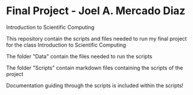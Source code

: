 # Final Project - Joel A. Mercado Diaz
Introduction to Scientific Computing

This repository contain the scripts and files needed to run my final project for the class Introduction to Scientific Computing

The folder "Data" contain the files needed to run the scripts

The folder "Scripts" contain markdown files containing the scripts of the project


Documentation guiding through the scripts is included within the scripts!
